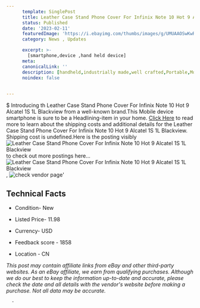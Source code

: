 ```yaml
---
      template: SinglePost
      title: Leather Case Stand Phone Cover For Infinix Note 10 Hot 9 Alcatel 1S 1L Blackview
      status: Published
      date: '2023-02-11'
      featuredImage: 'https://i.ebayimg.com/thumbs/images/g/UMUAAOSwKwRije7m/s-l225.jpg'
      category: News , Updates

      excerpt: >-
        [smartphone,device ,hand held device]
      meta:
      canonicalLink: ''
      description: [handheld,industrially made,well crafted,Portable,Mobile,Compact,Convenient,Lightweight,Maneuverable,Man-portable,Miniature,Carriable,Hand-held,Light,Holdable,Transportable,Mobile device,Pocket-sized,On-the-go,Wireless,Cordless,Compact size,Convenient size, smartphone,device ,hand held device]
      noindex: false
      

---
```

$
      Introducing th Leather Case Stand Phone Cover For Infinix Note 10 Hot 9 Alcatel 1S 1L Blackview from a well-known brand.This Mobile device smartphone is sure to be a Headlining-item in your home. [Click Here](https://www.ebay.com/itm/334453450111?hash=item4ddefaa57f%3Ag%3AUMUAAOSwKwRije7m&mkevt=1&mkcid=1&mkrid=711-53200-19255-0&campid=%253CePNCampaignId%253E&customid=%253CreferenceId%253E&toolid=10049) to read more to learn about the shipping costs and additional details for the Leather Case Stand Phone Cover For Infinix Note 10 Hot 9 Alcatel 1S 1L Blackview. Shipping cost is undefined.Here is the posting visibly ![Leather Case Stand Phone Cover For Infinix Note 10 Hot 9 Alcatel 1S 1L Blackview](https://i.ebayimg.com/thumbs/images/g/UMUAAOSwKwRije7m/s-l225.jpg) to check out more postings here... ![Leather Case Stand Phone Cover For Infinix Note 10 Hot 9 Alcatel 1S 1L Blackview](https://i.ebayimg.com/images/g/UMUAAOSwKwRije7m/s-l1600.jpg), ![check vendor page](https://origin-galleryplus.ebayimg.com/ws/web/334453450111_2_0_1/225x225.jpg,https://origin-galleryplus.ebayimg.com/ws/web/334453450111_3_0_1/225x225.jpg,https://origin-galleryplus.ebayimg.com/ws/web/334453450111_4_0_1/225x225.jpg,https://origin-galleryplus.ebayimg.com/ws/web/334453450111_5_0_1/225x225.jpg,https://origin-galleryplus.ebayimg.com/ws/web/334453450111_6_0_1/225x225.jpg,https://origin-galleryplus.ebayimg.com/ws/web/334453450111_7_0_1/225x225.jpg,https://origin-galleryplus.ebayimg.com/ws/web/334453450111_8_0_1/225x225.jpg,https://origin-galleryplus.ebayimg.com/ws/web/334453450111_9_0_1/225x225.jpg,https://origin-galleryplus.ebayimg.com/ws/web/334453450111_10_0_1/225x225.jpg,https://origin-galleryplus.ebayimg.com/ws/web/334453450111_11_0_1/225x225.jpg,https://origin-galleryplus.ebayimg.com/ws/web/334453450111_12_0_1/225x225.jpg)'

      

 ## Technical Facts 



     
      

 - Condition- New 


      

 - Listed Price- 11.98 


      

 - Currency- USD 


      

 - Feedback score - 1858 


      

 - Location - CN 


      
      

 *_This post may contain affiliate links from eBay and other third-party websites. As an eBay affiliate, we earn from qualifying purchases. Although we do our best to keep the information up-to-date and accurate, please check the date and all details with the vendor's website before making a purchase. Not all data may be accurate._*




      -

